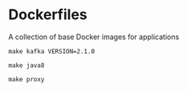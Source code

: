 Dockerfiles
===

A collection of base Docker images for applications

```shell
make kafka VERSION=2.1.0

make java8

make proxy
```
